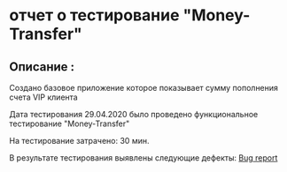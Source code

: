 # отчет о тестирование  "Money-Transfer" #

## Описание : ##

Создано базовое приложение которое показывает сумму пополнения счета VIP клиента

Дата тестирования 29.04.2020 было проведено функциональное тестирование "Money-Transfer"

На тестирование затрачено: 30 мин.

В результате тестирования выявлены следующие дефекты: <a href="https://github.com/Romio-wow/Money-Transfer/issues/1">Bug report</a>

